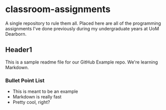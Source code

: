# classroom-assignments

A single repository to rule them all. Placed here are all of the programming assignments I've done previously during my undergraduate years at UoM Dearborn. 

## Header1

This is a sample readme file for our GitHub Example repo. We're learning Markdown.

### Bullet Point List

* This is meant to be an example
* Markdown is really fast
* Pretty cool, right?

##